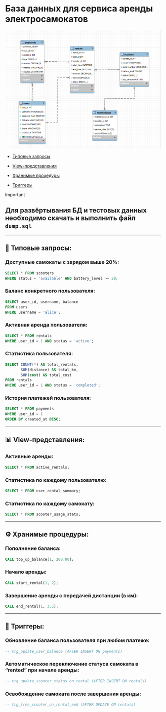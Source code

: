 
# База данных для сервиса аренды электросамокатов  
![ER-диаграмма](erd.png)


+ [Типовые запросы](#типовые-запросы)  
- [View-представления](#view-представления)  
* [Хранимые процедуры](#хранимые-процедуры)  
+ [Триггеры](#триггеры)

> [!IMPORTANT]  
> ## Для развёртывания БД и тестовых данных необходимо скачать и выполнить файл `dump.sql`

---

## 📌 Типовые запросы:

### Доступные самокаты с зарядом выше 20%:

```sql
SELECT * FROM scooters
WHERE status = 'available' AND battery_level >= 20;
```

### Баланс конкретного пользователя:

```sql
SELECT user_id, username, balance
FROM users
WHERE username = 'alice';
```

### Активная аренда пользователя:

```sql
SELECT * FROM rentals
WHERE user_id = 1 AND status = 'active';
```

### Статистика пользователя:

```sql
SELECT COUNT(*) AS total_rentals,
       SUM(distance) AS total_km,
       SUM(cost) AS total_cost
FROM rentals
WHERE user_id = 1 AND status = 'completed';
```

### История платежей пользователя:

```sql
SELECT * FROM payments
WHERE user_id = 1
ORDER BY created_at DESC;
```

---

## 📊 View-представления:

### Активные аренды:

```sql
SELECT * FROM active_rentals;
```

### Статистика по каждому пользователю:

```sql
SELECT * FROM user_rental_summary;
```

### Статистика по каждому самокату:

```sql
SELECT * FROM scooter_usage_stats;
```

---

## ⚙️ Хранимые процедуры:

### Пополнение баланса:

```sql
CALL top_up_balance(1, 200.00);
```

### Начало аренды:

```sql
CALL start_rental(1, 2);
```

### Завершение аренды с передачей дистанции (в км):

```sql
CALL end_rental(1, 3.5);
```

---

## 🔄 Триггеры:

### Обновление баланса пользователя при любом платеже:

```sql
-- trg_update_user_balance (AFTER INSERT ON payments)
```

### Автоматическое переключение статуса самоката в “rented” при начале аренды:

```sql
-- trg_update_scooter_status_on_rental (AFTER INSERT ON rentals)
```

### Освобождение самоката после завершения аренды:

```sql
-- trg_free_scooter_on_rental_end (AFTER UPDATE ON rentals)
```
